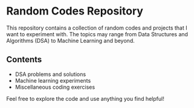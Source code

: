 # Random Codes Repository

This repository contains a collection of random codes and projects that I want to experiment with. The topics may range from Data Structures and Algorithms (DSA) to Machine Learning and beyond.

## Contents
- DSA problems and solutions
- Machine learning experiments
- Miscellaneous coding exercises

Feel free to explore the code and use anything you find helpful!
